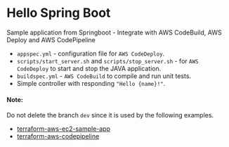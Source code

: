 # Hello Spring Boot
Sample application from Springboot - Integrate with AWS CodeBuild, AWS Deploy and AWS CodePipeline

- `appspec.yml` - configuration file for `AWS CodeDeploy`.
- `scripts/start_server.sh` and `scripts/stop_server.sh` - for `AWS CodeDeploy` to start and stop the JAVA application.
- `buildspec.yml` - `AWS CodeBuild` to compile and run unit tests. 
- Simple controller with responding `"Hello {name}!"`.

#### Note:

Do not delete the branch `dev` since it is used by the following examples.
- [terraform-aws-ec2-sample-app](https://github.com/MitraInnovationRepo/terraform-aws-ec2-sample-app)
- [terraform-aws-codepipeline](https://github.com/MitraInnovationRepo/terraform-aws-codepipeline)